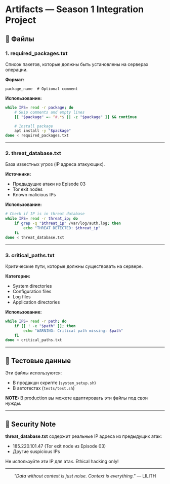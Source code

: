# Artifacts — Season 1 Integration Project

## 📁 Файлы

### 1. required_packages.txt
Список пакетов, которые должны быть установлены на серверах операции.

**Формат:**
```
package_name  # Optional comment
```

**Использование:**
```bash
while IFS= read -r package; do
    # Skip comments and empty lines
    [[ "$package" =~ ^#.*$ || -z "$package" ]] && continue

    # Install package
    apt install -y "$package"
done < required_packages.txt
```

---

### 2. threat_database.txt
База известных угроз (IP адреса атакующих).

**Источники:**
- Предыдущие атаки из Episode 03
- Tor exit nodes
- Known malicious IPs

**Использование:**
```bash
# Check if IP is in threat database
while IFS= read -r threat_ip; do
    if grep -q "$threat_ip" /var/log/auth.log; then
        echo "THREAT DETECTED: $threat_ip"
    fi
done < threat_database.txt
```

---

### 3. critical_paths.txt
Критические пути, которые должны существовать на сервере.

**Категории:**
- System directories
- Configuration files
- Log files
- Application directories

**Использование:**
```bash
while IFS= read -r path; do
    if [[ ! -e "$path" ]]; then
        echo "WARNING: Critical path missing: $path"
    fi
done < critical_paths.txt
```

---

## 🧪 Тестовые данные

Эти файлы используются:
- В продакшн скрипте (`system_setup.sh`)
- В автотестах (`tests/test.sh`)

**NOTE:** В production вы можете адаптировать эти файлы под свои нужды.

---

## 🔐 Security Note

**threat_database.txt** содержит реальные IP адреса из предыдущих атак:
- 185.220.101.47 (Tor exit node из Episode 03)
- Другие suspicious IPs

Не используйте эти IP для атак. Ethical hacking only!

---

<div align="center">

*"Data without context is just noise. Context is everything."* — LILITH

</div>

